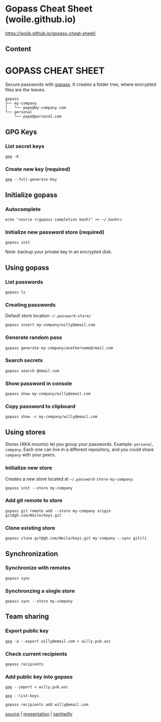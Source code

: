 # Gopass Cheat Sheet (woile.github.io)

<https://woile.github.io/gopass-cheat-sheet/>

## Content

# GOPASS CHEAT SHEET

Secure passwords with [gopass](https://gopass.pw).
It creates a folder tree, where encrypted files are the
leaves.

``` {.sourceCode .bash}
gopass
├── my-company
│   └── pepe@my-company.com
└── personal
    └── pepe@personal.com
```

## GPG Keys

### List secret keys

``` {.sourceCode .bash}
gpg -K
```

### Create new key (required)

``` {.sourceCode .bash}
gpg --full-generate-key
```

## Initialize gopass

### Autocomplete

``` {.sourceCode .bash}
echo "source <(gopass completion bash)" >> ~/.bashrc
```

### Initialize new password store (required)

``` {.sourceCode .bash}
gopass init
```

Note: backup your private key in an encrypted disk.

## Using gopass

### List passwords

``` {.sourceCode .bash}
gopass ls
```

### Creating passwords

Default store location `~/.password-store/`

``` {.sourceCode .bash}
gopass insert my-company/willy@email.com
```

### Generate random pass

``` {.sourceCode .bash}
gopass generate my-company/anothername@rmail.com
```

### Search secrets

``` {.sourceCode .bash}
gopass search @email.com
```

### Show password in console

``` {.sourceCode .bash}
gopass show my-company/willy@email.com
```

### Copy password to clipboard

``` {.sourceCode .bash}
gopass show -c my-company/willy@email.com
```

## Using stores

Stores (AKA mounts) let you group your passwords. Example:
`personal`, `company`. Each one can live
in a different repository, and you could share
`company` with your peers.

### Initialize new store

Creates a new store located at
`~/.password-store-my-company`.

``` {.sourceCode .bash}
gopass init --store my-company
```

### Add git remote to store

``` {.sourceCode .bash}
gopass git remote add --store my-company origin git@gh.com/Woile/keys.git
```

### Clone existing store

``` {.sourceCode .bash}
gopass clone git@gh.com/Woile/keys.git my-company --sync gitcli
```

## Synchronization

### Synchronize with remotes

``` {.sourceCode .bash}
gopass sync
```

### Synchronzing a single store

``` {.sourceCode .bash}
gopass sync --store my-company
```

## Team sharing

### Export public key

``` {.sourceCode .bash}
gpg -a --export willy@email.com > willy.pub.asc
```

### Check current recipients

``` {.sourceCode .bash}
gopass recipients
```

### Add public key into gopass

``` {.sourceCode .bash}
gpg --import < willy.pub.asc
```

``` {.sourceCode .bash}
gpg --list-keys
```

``` {.sourceCode .bash}
gopass recipients add willy@email.com
```

[source](https://github.com/Woile/gopass-cheat-sheet) \|
[presentation](https://woile.github.io/gopass-presentation/)
\| [santiwilly](https://twitter.com/santiwilly)
